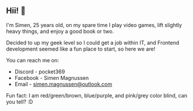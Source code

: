 ## Hii! 👋
I'm Simen, 
25 years old, on my spare time I play video games, lift slightly heavy things, and enjoy a good book or two.

Decided to up my geek level so I could get a job within IT, and Frontend development seemed like a fun place to start, so here we are!

You can reach me on:

- Discord - pocket369
- Facebook - Simen Magnussen
- Email - simen.magnussen@outlook.com

Fun fact: I am red/green/brown, blue/purple, and pink/grey color blind, can you tell? :D
